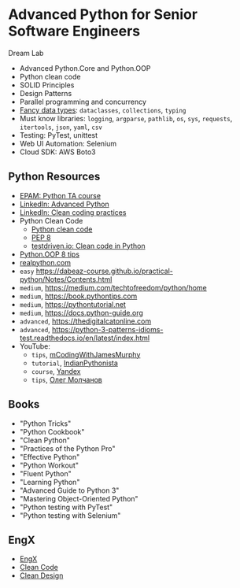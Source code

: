 # Advanced Python for Senior Software Engineers

Dream Lab

- Advanced Python.Core and Python.OOP
- Python clean code
- SOLID Principles
- Design Patterns
- Parallel programming and concurrency
- [Fancy data types](data_structures): `dataclasses`, `collections`, `typing`
- Must know libraries: `logging`, `argparse`, `pathlib`, `os`, `sys`, `requests`, `itertools`, `json`, `yaml`, `csv`
- Testing: PyTest, unittest
- Web UI Automation: Selenium
- Cloud SDK: AWS Boto3


## Python Resources
- [EPAM: Python TA course](https://kb.epam.com/display/RD/Python+TA+MEP#)
- [LinkedIn: Advanced Python](https://www.linkedin.com/learning/advanced-python)
- [LinkedIn: Clean coding practices](https://www.linkedin.com/learning/agile-software-development-clean-coding-practices)
- Python Clean Code
  - [Python clean code](https://github.com/zedr/clean-code-python)
  - [PEP 8](https://peps.python.org/pep-0008/)
  - [testdriven.io: Clean code in Python](https://testdriven.io/blog/clean-code-python/)
- [Python.OOP 8 tips](https://towardsdatascience.com/8-tips-for-object-oriented-programming-in-python-3e98b767ae79)
- [realpython.com](https://realpython.com/tutorials/best-practices/)
- `easy` https://dabeaz-course.github.io/practical-python/Notes/Contents.html
- `medium`, https://medium.com/techtofreedom/python/home
- `medium`, https://book.pythontips.com
- `medium`, https://pythontutorial.net
- `medium`, https://docs.python-guide.org
- `advanced`, https://thedigitalcatonline.com
- `advanced`, https://python-3-patterns-idioms-test.readthedocs.io/en/latest/index.html
- YouTube:
  - `tips`, [mCodingWithJamesMurphy](https://www.youtube.com/c/mCodingWithJamesMurphy)
  - `tutorial`, [IndianPythonista](https://www.youtube.com/c/IndianPythonista/playlists)
  - `course`, [Yandex](https://www.youtube.com/playlist?list=PLlb7e2G7aSpQhNphPSpcO4daaRPeVstku)
  - `tips`, [Олег Молчанов](https://youtube.com/user/zaemiel)

## Books
- "Python Tricks"
- "Python Cookbook"
- "Clean Python"
- "Practices of the Python Pro"
- "Effective Python"
- "Python Workout"
- "Fluent Python"
- "Learning Python"
- "Advanced Guide to Python 3"
- "Mastering Object-Oriented Python"
- "Python testing with PyTest"
- "Python testing with Selenium"

## EngX
- [EngX](https://elearn.epam.com/courses/course-v1:EPAM+EngX_B+0921/course/)
- [Clean Code](https://elearn.epam.com/courses/course-v1:EPAM+CC2.0+04_21/course/)
- [Clean Design](https://elearn.epam.com/courses/course-v1:EPAM+ECDJ+2021_EngX_CD/course/)
